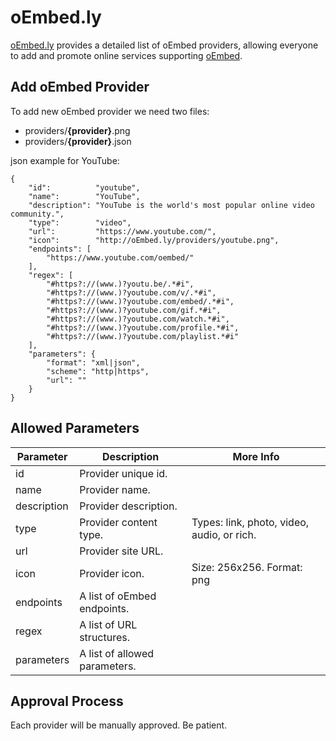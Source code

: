 # oEmbed.ly
[oEmbed.ly](http://oEmbed.ly/) provides a detailed list of oEmbed providers, allowing everyone to add and promote online services supporting [oEmbed](http://oembed.com/).

## Add oEmbed Provider

To add new oEmbed provider we need two files:

* providers/**{provider}**.png
* providers/**{provider}**.json

json example for YouTube:
```
{
	"id":          "youtube",
	"name":        "YouTube",
	"description": "YouTube is the world's most popular online video community.",
	"type":        "video",
	"url":         "https://www.youtube.com/",
	"icon":        "http://oEmbed.ly/providers/youtube.png",
	"endpoints": [
		"https://www.youtube.com/oembed/"
	],
	"regex": [
		"#https?://(www.)?youtu.be/.*#i",
		"#https?://(www.)?youtube.com/v/.*#i",
		"#https?://(www.)?youtube.com/embed/.*#i",
		"#https?://(www.)?youtube.com/gif.*#i",
		"#https?://(www.)?youtube.com/watch.*#i",
		"#https?://(www.)?youtube.com/profile.*#i",
		"#https?://(www.)?youtube.com/playlist.*#i"
	],
	"parameters": {
		"format": "xml|json",
		"scheme": "http|https",
		"url": ""
	}
}
```

## Allowed Parameters

Parameter     | Description                   | More Info
------------- | ----------------------------- | ---------
id            | Provider unique id.           | 
name          | Provider name.                | 
description   | Provider description.         | 
type          | Provider content type.        | Types: link, photo, video, audio, or rich.
url           | Provider site URL.            | 
icon          | Provider icon.                | Size: 256x256. Format: png
endpoints     | A list of oEmbed endpoints.   | 
regex         | A list of URL structures.     | 
parameters    | A list of allowed parameters. | 

## Approval Process

Each provider will be manually approved. Be patient.
